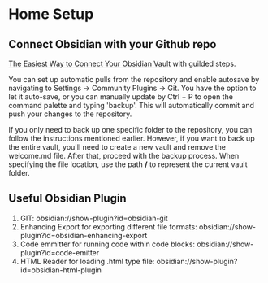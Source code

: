 # Home Setup

## Connect Obsidian with your Github repo
[The Easiest Way to Connect Your Obsidian Vault](https://linked-blog-starter.vercel.app/connect-obsidian-vault-with-github) with guilded steps. 

You can set up automatic pulls from the repository and enable autosave by navigating to Settings -> Community Plugins -> Git. You have the option to let it auto-save, or you can manually update by Ctrl + P to open the command palette and typing 'backup'. This will automatically commit and push your changes to the repository.

If you only need to back up one specific folder to the repository, you can follow the instructions mentioned earlier. However, if you want to back up the entire vault, you'll need to create a new vault and remove the welcome.md file. After that, proceed with the backup process. When specifying the file location, use the path **/** to represent the current vault folder.

## Useful Obsidian Plugin
1. GIT: obsidian://show-plugin?id=obsidian-git
2. Enhancing Export for exporting different file formats: obsidian://show-plugin?id=obsidian-enhancing-export
3. Code emmitter for running code within code blocks: obsidian://show-plugin?id=code-emitter
4. HTML Reader for loading .html type file: obsidian://show-plugin?id=obsidian-html-plugin
